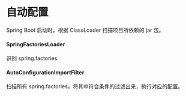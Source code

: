 # 自动配置

Spring Boot 启动时，根据 ClassLoader 扫描项目所依赖的 jar 包。

#### SpringFactoriesLoader
识别 spring.factories

#### AutoConfigurationImportFilter
扫描所有 spring.factories，将其中符合条件的过滤出来，执行对应的配置。